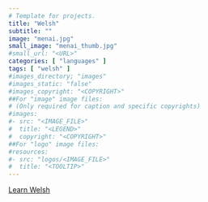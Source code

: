 ```yaml
---
# Template for projects.
title: "Welsh"
subtitle: ""
image: "menai.jpg"
small_image: "menai_thumb.jpg"
#small_url: "<URL>"
categories: [ "languages" ]
tags: [ "welsh" ]
#images_directory; "images"
#images_static: "false"
#images_copyright: "<COPYRIGHT>"
##For "image" image files:
# (Only required for caption and specific copyrights)
#images:
#- src: "<IMAGE_FILE>"
#  title: "<LEGEND>"
#  copyright: "<COPYRIGHT>"
##For "logo" image files:
#resources:
#- src: "logos/<IMAGE_FILE>"
#  title: "<TOOLTIP>"
---
```


[Learn Welsh](/resources/lang/welsh/)